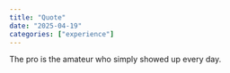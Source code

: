 ```yaml
---
title: "Quote"
date: "2025-04-19"
categories: ["experience"]
---
```


The pro is the amateur who simply showed up every day.
